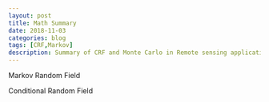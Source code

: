 ```yaml
---
layout: post
title: Math Summary
date: 2018-11-03
categories: blog
tags: [CRF,Markov]
description: Summary of CRF and Monte Carlo in Remote sensing application
---
```


Markov Random Field

Conditional Random Field
